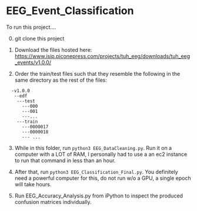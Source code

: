 # EEG_Event_Classification
To run this project....

0. git clone this project

1. Download the files hosted here: https://www.isip.piconepress.com/projects/tuh_eeg/downloads/tuh_eeg_events/v1.0.0/

2. Order the train/test files such that they resemble the following in the same directory as the rest of the files:
```
  -v1.0.0
   --edf
    ---test
      ---000
      ---001
      ---...
    ---train 
      ---0000017
      ---0000018
      --- ...
 ```
   
3. While in this folder, run ```python3 EEG_DataCleaning.py```. Run it on a computer with a LOT of RAM, I personally had to use a an ec2 instance to run that command in less than an hour. 

4. After that, run ```python3 EEG_Classification_Final.py```. You definitely need a powerful computer for this, do not run w/o a GPU, a single epoch will take hours. 

5. Run EEG_Accuracy_Analysis.py from iPython to inspect the produced confusion matrices individually. 


  
